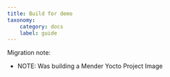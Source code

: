 ```yaml
---
title: Build for demo
taxonomy:
    category: docs
    label: guide
---
```


Migration note:
- NOTE: Was building a Mender Yocto Project Image
